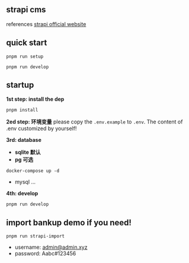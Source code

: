 ## strapi cms
references [strapi official website](https://docs.strapi.io/dev-docs/intro)
## quick start
```shell
pnpm run setup
```
```shell
pnpm run develop
```



## startup
**1st step: install the dep** 
```shell
pnpm install
```

**2ed step: 环境变量**
please copy the `.env.example` to `.env`. The content of .env customized by yourself!

**3rd: database**
+ **sqlite 默认**
+ **pg 可选**
```shell
docker-compose up -d
```
+ mysql ...

**4th: develop**
```shell
pnpm run develop
```

## import bankup demo if you need!

```shell
pnpm run strapi-import
```
+ username: admin@admin.xyz
+ password: Aabc#123456